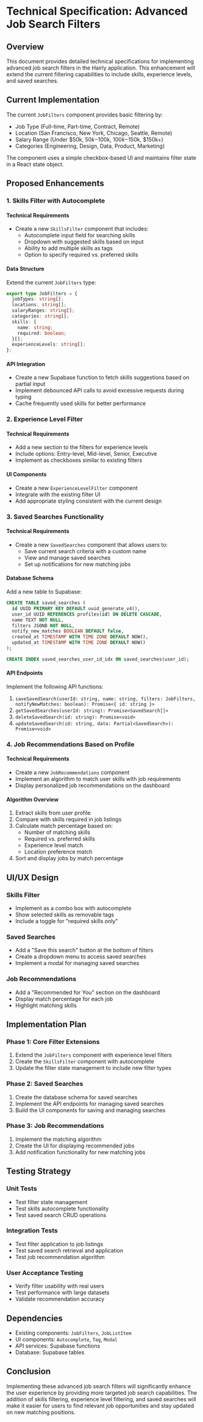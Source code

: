 # Technical Specification: Advanced Job Search Filters

## Overview

This document provides detailed technical specifications for implementing advanced job search filters in the Hairly application. This enhancement will extend the current filtering capabilities to include skills, experience levels, and saved searches.

## Current Implementation

The current `JobFilters` component provides basic filtering by:
- Job Type (Full-time, Part-time, Contract, Remote)
- Location (San Francisco, New York, Chicago, Seattle, Remote)
- Salary Range (Under $50k, $50k-$100k, $100k-$150k, $150k+)
- Categories (Engineering, Design, Data, Product, Marketing)

The component uses a simple checkbox-based UI and maintains filter state in a React state object.

## Proposed Enhancements

### 1. Skills Filter with Autocomplete

#### Technical Requirements

- Create a new `SkillsFilter` component that includes:
  - Autocomplete input field for searching skills
  - Dropdown with suggested skills based on input
  - Ability to add multiple skills as tags
  - Option to specify required vs. preferred skills

#### Data Structure

Extend the current `JobFilters` type:

```typescript
export type JobFilters = {
  jobTypes: string[];
  locations: string[];
  salaryRanges: string[];
  categories: string[];
  skills: {
    name: string;
    required: boolean;
  }[];
  experienceLevels: string[];
};
```

#### API Integration

- Create a new Supabase function to fetch skills suggestions based on partial input
- Implement debounced API calls to avoid excessive requests during typing
- Cache frequently used skills for better performance

### 2. Experience Level Filter

#### Technical Requirements

- Add a new section to the filters for experience levels
- Include options: Entry-level, Mid-level, Senior, Executive
- Implement as checkboxes similar to existing filters

#### UI Components

- Create a new `ExperienceLevelFilter` component
- Integrate with the existing filter UI
- Add appropriate styling consistent with the current design

### 3. Saved Searches Functionality

#### Technical Requirements

- Create a new `SavedSearches` component that allows users to:
  - Save current search criteria with a custom name
  - View and manage saved searches
  - Set up notifications for new matching jobs

#### Database Schema

Add a new table to Supabase:

```sql
CREATE TABLE saved_searches (
  id UUID PRIMARY KEY DEFAULT uuid_generate_v4(),
  user_id UUID REFERENCES profiles(id) ON DELETE CASCADE,
  name TEXT NOT NULL,
  filters JSONB NOT NULL,
  notify_new_matches BOOLEAN DEFAULT false,
  created_at TIMESTAMP WITH TIME ZONE DEFAULT NOW(),
  updated_at TIMESTAMP WITH TIME ZONE DEFAULT NOW()
);

CREATE INDEX saved_searches_user_id_idx ON saved_searches(user_id);
```

#### API Endpoints

Implement the following API functions:

1. `saveSavedSearch(userId: string, name: string, filters: JobFilters, notifyNewMatches: boolean): Promise<{ id: string }>`
2. `getSavedSearches(userId: string): Promise<SavedSearch[]>`
3. `deleteSavedSearch(id: string): Promise<void>`
4. `updateSavedSearch(id: string, data: Partial<SavedSearch>): Promise<void>`

### 4. Job Recommendations Based on Profile

#### Technical Requirements

- Create a new `JobRecommendations` component
- Implement an algorithm to match user skills with job requirements
- Display personalized job recommendations on the dashboard

#### Algorithm Overview

1. Extract skills from user profile
2. Compare with skills required in job listings
3. Calculate match percentage based on:
   - Number of matching skills
   - Required vs. preferred skills
   - Experience level match
   - Location preference match
4. Sort and display jobs by match percentage

## UI/UX Design

### Skills Filter

- Implement as a combo box with autocomplete
- Show selected skills as removable tags
- Include a toggle for "required skills only"

### Saved Searches

- Add a "Save this search" button at the bottom of filters
- Create a dropdown menu to access saved searches
- Implement a modal for managing saved searches

### Job Recommendations

- Add a "Recommended for You" section on the dashboard
- Display match percentage for each job
- Highlight matching skills

## Implementation Plan

### Phase 1: Core Filter Extensions

1. Extend the `JobFilters` component with experience level filters
2. Create the `SkillsFilter` component with autocomplete
3. Update the filter state management to include new filter types

### Phase 2: Saved Searches

1. Create the database schema for saved searches
2. Implement the API endpoints for managing saved searches
3. Build the UI components for saving and managing searches

### Phase 3: Job Recommendations

1. Implement the matching algorithm
2. Create the UI for displaying recommended jobs
3. Add notification functionality for new matching jobs

## Testing Strategy

### Unit Tests

- Test filter state management
- Test skills autocomplete functionality
- Test saved search CRUD operations

### Integration Tests

- Test filter application to job listings
- Test saved search retrieval and application
- Test job recommendation algorithm

### User Acceptance Testing

- Verify filter usability with real users
- Test performance with large datasets
- Validate recommendation accuracy

## Dependencies

- Existing components: `JobFilters`, `JobListItem`
- UI components: `Autocomplete`, `Tag`, `Modal`
- API services: Supabase functions
- Database: Supabase tables

## Conclusion

Implementing these advanced job search filters will significantly enhance the user experience by providing more targeted job search capabilities. The addition of skills filtering, experience level filtering, and saved searches will make it easier for users to find relevant job opportunities and stay updated on new matching positions.